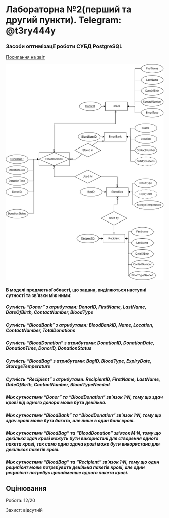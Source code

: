 # Лабораторна №2(перший та другий пункти). Telegram: @t3ry444y
### Засоби оптимізації роботи СУБД PostgreSQL
[Посилання на звіт](https://docs.google.com/document/d/1XhJtOdvGb8ml6nqSIVRLo3SwcHHOtfIbrtGugFHI_EM/edit?usp=sharing, "Посилання на звіт")

![Alt text](https://github.com/73794449/databasergr/blob/main/scheme.png)

#### В моделі предметної області, що задана, виділяються наступні сутності та зв’язки між ними:
##### Сутність “Donor” з атрибутами: DonorID, FirstName, LastName, DateOfBirth, ContactNumber, BloodType
##### Сутність “BloodBank” з атрибутами: BloodBankID, Name, Location, ContactNumber, TotalDonations
##### Сутність “BloodDonation” з атрибутами: DonationID, DonationDate, DonationTime, DonorID, DonationStatus
##### Сутність “BloodBag” з атрибутами: BagID, BloodType, ExpiryDate, StorageTemperature
##### Сутність “Recipient” з атрибутами: RecipientID, FirstName, LastName, DateOfBirth, ContactNumber, BloodTypeNeeded
##### Між сутностями “Donor” та “BloodDonation” зв’язок 1:N, тому що здач крові від одного донора може бути декілька.
##### Між сутностями “BloodBank” та “BloodDonation” зв’язок 1:N, тому що здач крові може бути багато, але лише в один банк крові.
##### Між сутностями “BloodBag” та “BloodDonation” зв’язок M:N, тому що декілька здач крові можуть бути використані для створення одного пакета крові, так само одна здача крові може бути використана для декількох пакетів крові.
##### Між сутностями “BloodBag” та “Recipient” зв’язок 1:N, тому що один реципієнт може потребувати декілька пакетів крові, але один реципієнт потребує щонайменше одного пакета крові.

## Оцінювання
Робота: 12/20

Захист: відсутній